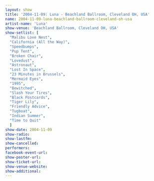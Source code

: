 ```yaml
---
layout: show
title: '2004-11-09: Luna - Beachland Ballroom, Cleveland OH, USA'
name: 2004-11-09-luna-beachland-ballroom-cleveland-oh-usa
artist-name: 'Luna'
show-venue: 'Beachland Ballroom, Cleveland OH, USA'
show-setlist: [
  "Malibu Love Nest",
  "California (All the Way)",
  "Speedbumps",
  "Pup Tent",
  "Broken Chair",
  "Lovedust",
  "Astronaut",
  "Lost In Space",
  "23 Minutes in Brussels",
  "Mermaid Eyes",
  "1995",
  "Bewitched",
  "Slash Your Tires",
  "Black Postcards",
  "Tiger Lily",
  "Friendly Advice",
  "Tugboat",
  "Indian Summer",
  "Time to Quit"
  ]
show-date: 2004-11-09
show-radio: 
show-lastfm: 
show-cancelled: 
performers: 
facebook-event-url: 
show-poster-url: 
show-ticket-url: 
show-venue-website: 
show-additional: 
---
```


